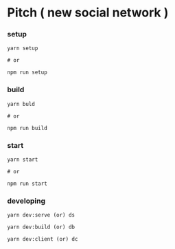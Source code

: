 # Pitch ( new social network )
### setup
```
yarn setup

# or

npm run setup
```
### build
```
yarn buld

# or

npm run build
```
### start
```
yarn start

# or

npm run start
```
### developing
```
yarn dev:serve (or) ds 
```
```
yarn dev:build (or) db
```
```
yarn dev:client (or) dc
```
